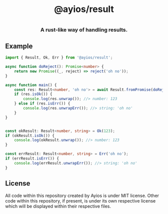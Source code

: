 <div align="center">
    <h1>@ayios/result<h1>
    <h3><b>A rust-like way of handling results.</b></h3>
</div>

## Example
```ts
import { Result, Ok, Err } from '@ayios/result';

async function doReject(): Promise<number> {
    return new Promise((_, reject) => reject('oh no'));
}

async function main() {
    const res: Result<number, 'oh no'> = await Result.fromPromise(doReject());
    if (res.isOk()) {
        console.log(res.unwrap()); //> number: 123
    } else if (res.isErr()) {
        console.log(res.unwrapErr()); //> string: 'oh no'
    }
}


const okResult: Result<number, string> = Ok(123);
if (okResult.isOk()) {
    console.log(okResult.unwrap()); //> number: 123
}

const errResult: Result<number, string> = Err('oh no');
if (errResult.isErr()) {
    console.log(errResult.unwrapErr()); //> string: 'oh no'
}
```

## License
All code within this repository created by Ayios is under MIT license. Other code within this repository, if present, is under its own respective license which will be displayed within their respective files.